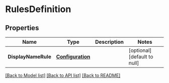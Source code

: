 # RulesDefinition

## Properties
Name | Type | Description | Notes
------------ | ------------- | ------------- | -------------
**DisplayNameRule** | [**Configuration**](Configuration.md) |  | [optional] [default to null]

[[Back to Model list]](../README.md#documentation-for-models) [[Back to API list]](../README.md#documentation-for-api-endpoints) [[Back to README]](../README.md)


